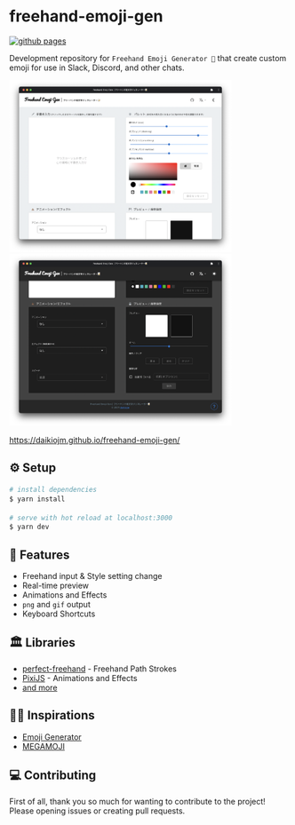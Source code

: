 # freehand-emoji-gen

[![github pages](https://github.com/daikiojm/freehand-emoji-gen/actions/workflows/gh-pages.yml/badge.svg?branch=main)](https://github.com/daikiojm/freehand-emoji-gen/actions/workflows/gh-pages.yml)

Development repository for `Freehand Emoji Generator 📝` that create custom emoji for use in Slack, Discord, and other chats.

<img width=400 src=".github/screenshot.png"/><img width=400 src=".github/screenshot_dark.png"/>

https://daikiojm.github.io/freehand-emoji-gen/

## ⚙️ Setup

```bash
# install dependencies
$ yarn install

# serve with hot reload at localhost:3000
$ yarn dev
```

## 🎯 Features

- Freehand input & Style setting change
- Real-time preview
- Animations and Effects
- `png` and `gif` output
- Keyboard Shortcuts

## 🏛 Libraries

- [perfect-freehand](https://github.com/steveruizok/perfect-freehand) - Freehand Path Strokes 
- [PixiJS](https://github.com/pixijs/pixijs) - Animations and Effects
- [and more](package.json) 

## 🧘‍♂️ Inspirations

- [Emoji Generator](https://github.com/emoji-gen/web-main)
- [MEGAMOJI](https://github.com/zk-phi/MEGAMOJI)

## ‎‍💻 Contributing

First of all, thank you so much for wanting to contribute to the project!  
Please opening issues or creating pull requests.
